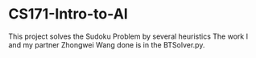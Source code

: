 # CS171-Intro-to-AI
This project solves the Sudoku Problem by several heuristics
The work I and my partner Zhongwei Wang done is in the BTSolver.py.
